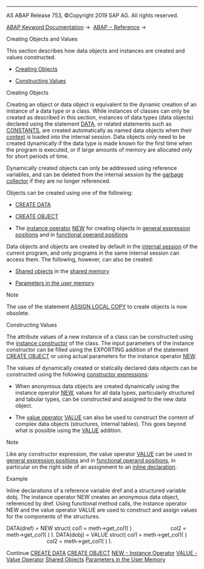   

* * *

AS ABAP Release 753, ©Copyright 2019 SAP AG. All rights reserved.

[ABAP Keyword Documentation](javascript:call_link\('abenabap.htm'\)) →  [ABAP − Reference](javascript:call_link\('abenabap_reference.htm'\)) → 

Creating Objects and Values

This section describes how data objects and instances are created and values constructed.

-   [Creating Objects](#@@ITOC@@ABENCREATE_OBJECTS_1)

-   [Constructing Values](#@@ITOC@@ABENCREATE_OBJECTS_2)

Creating Objects

Creating an object or data object is equivalent to the dynamic creation of an instance of a data type or a class. While instances of classes can only be created as described in this section, instances of data types (data objects) declared using the statement [DATA](javascript:call_link\('abapdata.htm'\)), or related statements such as [CONSTANTS](javascript:call_link\('abapconstants.htm'\)), are created automatically as named data objects when their [context](javascript:call_link\('abencontext_2_glosry.htm'\) "Glossary Entry") is loaded into the internal session. Data objects only need to be created dynamically if the data type is made known for the first time when the program is executed, or if large amounts of memory are allocated only for short periods of time.

Dynamically created objects can only be addressed using reference variables, and can be deleted from the internal session by the [garbage collector](javascript:call_link\('abengarbage_collector_glosry.htm'\) "Glossary Entry") if they are no longer referenced.

Objects can be created using one of the following:

-   [CREATE DATA](javascript:call_link\('abapcreate_data.htm'\))

-   [CREATE OBJECT](javascript:call_link\('abapcreate_object.htm'\))

-   The [instance operator](javascript:call_link\('abeninstance_operator_glosry.htm'\) "Glossary Entry") [NEW](javascript:call_link\('abenconstructor_expression_new.htm'\)) for creating objects in [general expression positions](javascript:call_link\('abengeneral_expr_position_glosry.htm'\) "Glossary Entry") and in [functional operand positions](javascript:call_link\('abenfunctional_position_glosry.htm'\) "Glossary Entry")

Data objects and objects are created by default in the [internal session](javascript:call_link\('abeninternal_session_glosry.htm'\) "Glossary Entry") of the current program, and only programs in the same internal session can access them. The following, however, can also be created:

-   [Shared objects](javascript:call_link\('abenabap_shared_objects.htm'\)) in the [shared memory](javascript:call_link\('abenshared_memory_glosry.htm'\) "Glossary Entry")

-   [Parameters in the user memory](javascript:call_link\('abenmemory.htm'\))

Note

The use of the statement [ASSIGN LOCAL COPY](javascript:call_link\('abapassign_local_copy.htm'\)) to create objects is now obsolete.

Constructing Values

The attribute values of a new instance of a class can be constructed using the [instance constructor](javascript:call_link\('abeninstance_constructor_glosry.htm'\) "Glossary Entry") of the class. The input parameters of the instance constructor can be filled using the EXPORTING addition of the statement [CREATE OBJECT](javascript:call_link\('abapcreate_object.htm'\)) or using actual parameters for the instance operator [NEW](javascript:call_link\('abenconstructor_expression_new.htm'\)).

The values of dynamically created or statically declared data objects can be constructed using the following [constructor expressions](javascript:call_link\('abenconstructor_expression_glosry.htm'\) "Glossary Entry"):

-   When anonymous data objects are created dynamically using the instance operator [NEW](javascript:call_link\('abenconstructor_expression_new.htm'\)), values for all data types, particularly structured and tabular types, can be constructed and assigned to the new data object.

-   The [value operator](javascript:call_link\('abenvalue_operator_glosry.htm'\) "Glossary Entry") [VALUE](javascript:call_link\('abenconstructor_expression_value.htm'\)) can also be used to construct the content of complex data objects (structures, internal tables). This goes beyond what is possible using the [VALUE](javascript:call_link\('abapdata_options.htm'\)) addition.

Note

Like any constructor expression, the value operator [VALUE](javascript:call_link\('abenconstructor_expression_value.htm'\)) can be used in [general expression positions](javascript:call_link\('abengeneral_expr_position_glosry.htm'\) "Glossary Entry") and in [functional operand positions](javascript:call_link\('abenfunctional_position_glosry.htm'\) "Glossary Entry"), in particular on the right side of an assignment to an [inline declaration](javascript:call_link\('abendata_inline.htm'\)).

Example

Inline declarations of a reference variable dref and a structured variable dobj. The instance operator NEW creates an anonymous data object, referenced by dref. Using functional method calls, the instance operator NEW and the value operator VALUE are used to construct and assign values for the components of the structures.

DATA(dref) = NEW struct( col1 = meth->get\_col1( )
                         col2 = meth->get\_col1( ) ).
DATA(dobj) = VALUE struct( col1 = meth->get\_col1( )
                           col2 = meth->get\_col1( ) ).

Continue
[CREATE DATA](javascript:call_link\('abapcreate_data.htm'\))
[CREATE OBJECT](javascript:call_link\('abapcreate_object.htm'\))
[NEW - Instance Operator](javascript:call_link\('abenconstructor_expression_new.htm'\))
[VALUE - Value Operator](javascript:call_link\('abenconstructor_expression_value.htm'\))
[Shared Objects](javascript:call_link\('abenabap_shared_objects.htm'\))
[Parameters in the User Memory](javascript:call_link\('abenmemory.htm'\))